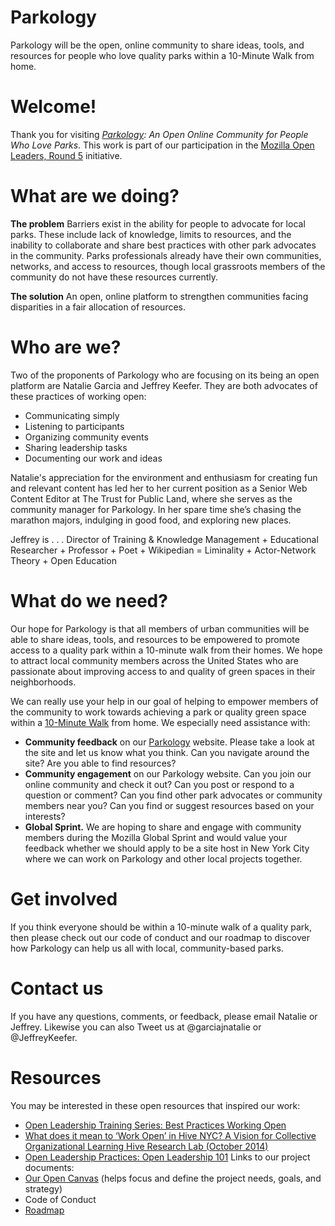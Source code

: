# Parkology
Parkology will be the open, online community to share ideas, tools, and resources for people who love quality parks within a 10-Minute Walk from home.

# Welcome!
Thank you for visiting <i><a href="www.parkology.org">Parkology</a>: An Open Online Community for People Who Love Parks</i>. This work is part of our participation in the <a href="https://mozilla.github.io/leadership-training/">Mozilla Open Leaders, Round 5</a> initiative.

# What are we doing?
<b> The problem</b> 
Barriers exist in the ability for people to advocate for local parks. These include lack of knowledge, limits to resources, and the inability to collaborate and share best practices with other park advocates in the community. Parks professionals already have their own communities, networks, and access to resources, though local grassroots members of the community do not have these resources currently. 

<b>The solution</b> 
An open, online platform to strengthen communities facing disparities in a fair allocation of resources.

# Who are we?
Two of the proponents of Parkology who are focusing on its being an open platform are Natalie Garcia and Jeffrey Keefer. They are both advocates of these practices of working open: 
- Communicating simply
- Listening to participants
- Organizing community events
- Sharing leadership tasks
- Documenting our work and ideas

Natalie's appreciation for the environment and enthusiasm for creating fun and relevant content has led her to her current position as a Senior Web Content Editor at The Trust for Public Land, where she serves as the community manager for Parkology. In her spare time she’s chasing the marathon majors, indulging in good food, and exploring new places. 

Jeffrey is . . . Director of Training & Knowledge Management + Educational Researcher + Professor + Poet + Wikipedian = Liminality + Actor-Network Theory + Open Education 

# What do we need?
Our hope for Parkology is that all members of urban communities will be able to share ideas, tools, and resources to be empowered to promote access to a quality park within a 10-minute walk from their homes. We hope to attract local community members across the United States who are passionate about improving access to and quality of green spaces in their neighborhoods. 

We can really use your help in our goal of helping to empower members of the community to work towards achieving a park or quality green space within a <a href="10minutewalk.org">10-Minute Walk</a> from home. We especially need assistance with:
- <b>Community feedback</b> on our <a href="www.parkology.org">Parkology</a> website. Please take a look at the site and let us know what you think. Can you navigate around the site? Are you able to find resources?
- <b>Community engagement</b> on our Parkology website. Can you join our online community and check it out? Can you post or respond to a question or comment? Can you find other park advocates or community members near you? Can you find or suggest resources based on your interests?
- <b>Global Sprint.</b> We are hoping to share and engage with community members during the Mozilla Global Sprint and would value your feedback whether we should apply to be a site host in New York City where we can work on Parkology and other local projects together. 

# Get involved
If you think everyone should be within a 10-minute walk of a quality park, then please check out our code of conduct and our roadmap to discover how Parkology can help us all with local, community-based parks. 

# Contact us
If you have any questions, comments, or feedback, please email Natalie or Jeffrey. Likewise you can also Tweet us at @garciajnatalie or @JeffreyKeefer.

# Resources
You may be interested in these open resources that inspired our work:
- <a href="https://mozilla.github.io/open-leadership-training-series/articles/open-leadership-outro-and-next-steps/next-steps-for-open-leadership/">Open Leadership Training Series: Best Practices Working Open</a>
- <a href="https://hiveresearchlab.files.wordpress.com/2014/12/what-does-it-mean-to-work-open-in-hive-nyc-hive-research-lab-october-2014.pdf">What does it mean to ‘Work Open’ in Hive NYC? A Vision for Collective Organizational Learning Hive Research Lab (October 2014)</a> 
- <a href="https://mozilla.teachable.com/courses/open-leadership-101/lectures/2337261">Open Leadership Practices: Open Leadership 101</a>
Links to our project documents:
- <a href="https://drive.google.com/open?id=1xu62ihxwXyiv1_nscbNWf2WEFdN75vxZA8UMfdPtdrA">Our Open Canvas</a> (helps focus and define the project needs, goals, and strategy)
- Code of Conduct
- <a href="https://docs.google.com/document/d/1grbyKIVxqvSgb_3tg93BxDtgR6ZQzLcXCy8W_p9ceo8/edit?usp=sharing">Roadmap</a>
